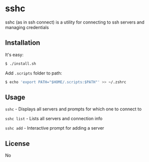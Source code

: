 # sshc

sshc (as in ssh connect) is a utility for connecting to ssh servers and managing credentials



## Installation

It's easy:

```bash
$ ./install.sh
```
Add `.scripts` folder to path:
```bash
$ echo 'export PATH="$HOME/.scripts:$PATH"' >> ~/.zshrc
```

## Usage

`sshc` - Displays all servers and prompts for which one to connect to

`sshc list` - Lists all servers and connection info

`sshc add` - Interactive prompt for adding a server



## License
No
